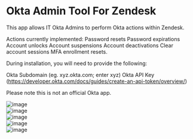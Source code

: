 # Okta Admin Tool For Zendesk
This app allows IT Okta Admins to perform Okta actions within Zendesk. 

Actions currently implemented:
Password resets
Password expirations
Account unlocks
Account suspensions
Account deactivations
Clear account sessions
MFA enrollment resets. 

During installation, you will need to provide the following:

Okta Subdomain (eg. xyz.okta.com; enter xyz)
Okta API Key (https://developer.okta.com/docs/guides/create-an-api-token/overview/)

Please note this is not an official Okta app.<br>

![image](https://user-images.githubusercontent.com/23067036/81469276-529bfd80-9238-11ea-9a5b-2005aa8d3d3f.png)<br>
![image](https://user-images.githubusercontent.com/23067036/81469277-5596ee00-9238-11ea-992b-be1a70551e71.png)<br>
![image](https://user-images.githubusercontent.com/23067036/81469278-57f94800-9238-11ea-8322-aecf17d07053.png)<br>
![image](https://user-images.githubusercontent.com/23067036/81469282-5af43880-9238-11ea-994d-0a1fbda11dbb.png)<br>
![image](https://user-images.githubusercontent.com/23067036/81469285-5d569280-9238-11ea-92f7-e0a0ac098fdb.png)<br>

